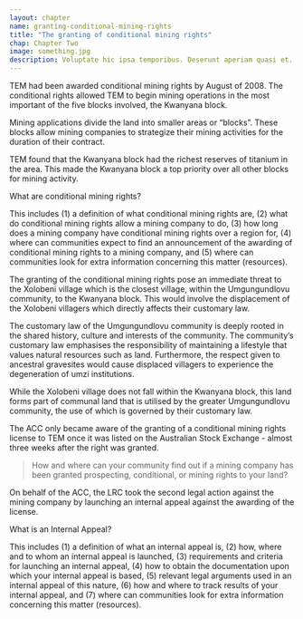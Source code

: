 ```yaml
---
layout: chapter
name: granting-conditional-mining-rights
title: "The granting of conditional mining rights"
chap: Chapter Two
image: something.jpg
description: Voluptate hic ipsa temporibus. Deserunt aperiam quasi et. Sit quibusdam animi expedita enim et. Voluptatem adipisci ducimus deleniti molestiae nihil odio. Quia maiores in officia. Est itaque quis et vitae. Quaerat nostrum suscipit voluptates voluptatem et consequatur ea.
---
```


TEM had been awarded conditional mining rights by August of 2008. The conditional rights allowed TEM to begin mining operations in the most important of the five blocks involved, the Kwanyana block.

Mining applications divide the land into smaller areas or “blocks”. These blocks allow mining companies to strategize their mining activities for the duration of their contract.

TEM found that the Kwanyana block had the richest reserves of titanium in the area. This made the Kwanyana block a top priority over all other blocks for mining activity.

<div class="edu-segment">
<p class="edu-title">What are conditional mining rights?</p>

This includes (1) a definition of what conditional mining rights are, (2) what do conditional mining rights allow a mining company to do, (3) how long does a mining company have conditional mining rights over a region for, (4) where can communities expect to find an announcement of the awarding of conditional mining rights to a mining company, and (5) where can communities look for extra information concerning this matter (resources).
</div>

The granting of the conditional mining rights pose an immediate threat to the Xolobeni village which is the closest village, within the Umgungundlovu community, to the Kwanyana block. This would involve the displacement of the Xolobeni villagers which directly affects their customary law.

The customary law of the Umgungundlovu community is deeply rooted in the shared history, culture and interests of the community. The community’s customary law emphasises the responsibility of maintaining a lifestyle that values natural resources such as land. Furthermore, the respect given to ancestral gravesites would cause displaced villagers to experience the degeneration of umzi institutions.

While the Xolobeni village does not fall within the Kwanyana block, this land forms part of communal land that is utilised by the greater Umgungundlovu community, the use of which is governed by their customary law.

The ACC only became aware of the granting of a conditional mining rights license to TEM once it was listed on the Australian Stock Exchange - almost three weeks after the right was granted.

> How and where can your community find out if a mining company has been granted prospecting, conditional, or mining rights to your land?

On behalf of the ACC, the LRC took the second legal action against the mining company by launching an internal appeal against the awarding of the license.

<div class="edu-segment">
<p class="edu-title">What is an Internal Appeal?</p>

This includes (1) a definition of what an internal appeal is, (2) how, where and to whom an internal appeal is launched, (3) requirements and criteria for launching an internal appeal, (4) how to obtain the documentation upon which your internal appeal is based, (5) relevant legal arguments used in an internal appeal of this nature, (6) how and where to track results of your internal appeal, and (7) where can communities look for extra information concerning this matter (resources).
</div>